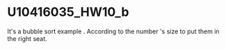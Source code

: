 # U10416035_HW10_b
It's a bubble sort example . According to the number 's size to put them in the right seat.

